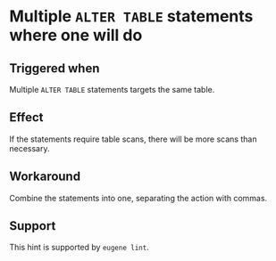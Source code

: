 # Multiple `ALTER TABLE` statements where one will do

## Triggered when

Multiple `ALTER TABLE` statements targets the same table.

## Effect

If the statements require table scans, there will be more scans than necessary.

## Workaround

Combine the statements into one, separating the action with commas.

## Support

This hint is supported by `eugene lint`.

